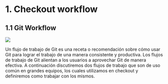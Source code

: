 # 1. Checkout workflow

## 1.1 Git Workflow

![](https://t3.ftcdn.net/jpg/01/53/77/02/500_F_153770245_NNZC8FutYG9tqDZjy8C1Y8xCAtccRfCe.jpg)

Un flujo de trabajo de Git es una receta o recomendación sobre cómo usar Git para lograr el trabajo de una manera consistente y productiva. Los flujos de trabajo de Git alientan a los usuarios a aprovechar Git de manera efectiva.
A continuación discutiremos dos flujos de trabajo que son de uso común en grandes equipos, los cuales utilizamos en checkout y definiremos como trabajar con los mismos.

